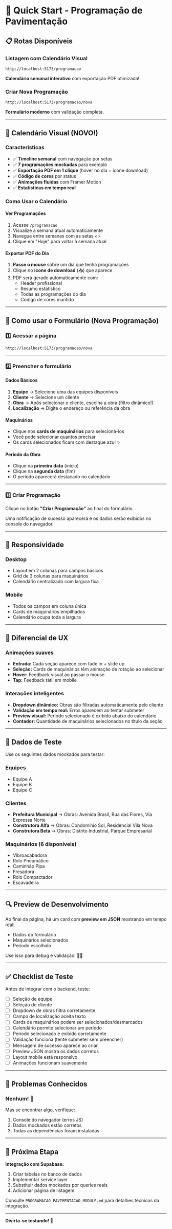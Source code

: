 # 🚀 Quick Start - Programação de Pavimentação

## 📋 Rotas Disponíveis

### Listagem com Calendário Visual
```
http://localhost:5173/programacao
```
**Calendário semanal interativo** com exportação PDF otimizada!

### Criar Nova Programação
```
http://localhost:5173/programacao/nova
```
**Formulário moderno** com validação completa.

---

## 🎨 Calendário Visual (NOVO!)

### Características
- ✅ **Timeline semanal** com navegação por setas
- ✅ **7 programações mockadas** para exemplo
- ✅ **Exportação PDF em 1 clique** (hover no dia + ícone download)
- ✅ **Código de cores** por status
- ✅ **Animações fluidas** com Framer Motion
- ✅ **Estatísticas em tempo real**

### Como Usar o Calendário

#### Ver Programações
1. Acesse `/programacao`
2. Visualize a semana atual automaticamente
3. Navegue entre semanas com as setas `<` `>`
4. Clique em "Hoje" para voltar à semana atual

#### Exportar PDF do Dia
1. **Passe o mouse** sobre um dia que tenha programações
2. Clique no **ícone de download** (📥) que aparece
3. PDF será gerado automaticamente com:
   - Header profissional
   - Resumo estatístico
   - Todas as programações do dia
   - Código de cores mantido

---

## 🎯 Como usar o Formulário (Nova Programação)

### 1️⃣ Acessar a página

```
http://localhost:5173/programacao/nova
```

---

### 2️⃣ Preencher o formulário

#### Dados Básicos
1. **Equipe** → Selecione uma das equipes disponíveis
2. **Cliente** → Selecione um cliente
3. **Obra** → Após selecionar o cliente, escolha a obra (filtro dinâmico!)
4. **Localização** → Digite o endereço ou referência da obra

#### Maquinários
- Clique nos **cards de maquinários** para selecioná-los
- Você pode selecionar quantos precisar
- Os cards selecionados ficam com destaque azul ✨

#### Período da Obra
- Clique na **primeira data** (início)
- Clique na **segunda data** (fim)
- O período aparecerá destacado no calendário

---

### 3️⃣ Criar Programação

Clique no botão **"Criar Programação"** ao final do formulário.

Uma notificação de sucesso aparecerá e os dados serão exibidos no console do navegador.

---

## 📱 Responsividade

### Desktop
- Layout em 2 colunas para campos básicos
- Grid de 3 colunas para maquinários
- Calendário centralizado com largura fixa

### Mobile
- Todos os campos em coluna única
- Cards de maquinários empilhados
- Calendário ocupa toda a largura

---

## 🎨 Diferencial de UX

### Animações suaves
- **Entrada:** Cada seção aparece com fade in + slide up
- **Seleção:** Cards de maquinários têm animação de rotação ao selecionar
- **Hover:** Feedback visual ao passar o mouse
- **Tap:** Feedback tátil em mobile

### Interações inteligentes
- **Dropdown dinâmico:** Obras são filtradas automaticamente pelo cliente
- **Validação em tempo real:** Erros aparecem ao tentar submeter
- **Preview visual:** Período selecionado é exibido abaixo do calendário
- **Contador:** Quantidade de maquinários selecionados no título da seção

---

## 🧪 Dados de Teste

Use os seguintes dados mockados para testar:

### Equipes
- Equipe A
- Equipe B
- Equipe C

### Clientes
- **Prefeitura Municipal** → Obras: Avenida Brasil, Rua das Flores, Via Expressa Norte
- **Construtora Alfa** → Obras: Condomínio Sol, Residencial Vila Nova
- **Construtora Beta** → Obras: Distrito Industrial, Parque Empresarial

### Maquinários (6 disponíveis)
- Vibroacabadora
- Rolo Pneumático
- Caminhão Pipa
- Fresadora
- Rolo Compactador
- Escavadeira

---

## 🔍 Preview de Desenvolvimento

Ao final da página, há um card com **preview em JSON** mostrando em tempo real:
- Dados do formulário
- Maquinários selecionados
- Período escolhido

Use isso para debug e validação! 👨‍💻

---

## ✅ Checklist de Teste

Antes de integrar com o backend, teste:

- [ ] Seleção de equipe
- [ ] Seleção de cliente
- [ ] Dropdown de obras filtra corretamente
- [ ] Campo de localização aceita texto
- [ ] Cards de maquinários podem ser selecionados/desmarcados
- [ ] Calendário permite selecionar um período
- [ ] Período selecionado é exibido corretamente
- [ ] Validação funciona (tente submeter sem preencher)
- [ ] Mensagem de sucesso aparece ao criar
- [ ] Preview JSON mostra os dados corretos
- [ ] Layout mobile está responsivo
- [ ] Animações funcionam suavemente

---

## 🐛 Problemas Conhecidos

### Nenhum! 🎉

Mas se encontrar algo, verifique:
1. Console do navegador (erros JS)
2. Dados mockados estão corretos
3. Todas as dependências foram instaladas

---

## 🎯 Próxima Etapa

**Integração com Supabase:**
1. Criar tabelas no banco de dados
2. Implementar service layer
3. Substituir dados mockados por queries reais
4. Adicionar página de listagem

Consulte `PROGRAMACAO_PAVIMENTACAO_MODULE.md` para detalhes técnicos da integração.

---

**Divirta-se testando! 🚀**

